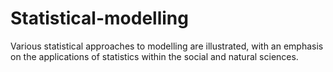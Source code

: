 # Statistical-modelling
Various statistical approaches to modelling are illustrated, with an emphasis on the applications of statistics within the social and natural sciences.
